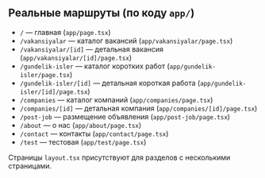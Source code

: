 ## Реальные маршруты (по коду `app/`)

- `/` — главная (`app/page.tsx`)
- `/vakansiyalar` — каталог вакансий (`app/vakansiyalar/page.tsx`)
- `/vakansiyalar/[id]` — детальная вакансия (`app/vakansiyalar/[id]/page.tsx`)
- `/gundelik-isler` — каталог коротких работ (`app/gundelik-isler/page.tsx`)
- `/gundelik-isler/[id]` — детальная короткая работа (`app/gundelik-isler/[id]/page.tsx`)
- `/companies` — каталог компаний (`app/companies/page.tsx`)
- `/companies/[id]` — детальная компания (`app/companies/[id]/page.tsx`)
- `/post-job` — размещение объявления (`app/post-job/page.tsx`)
- `/about` — о нас (`app/about/page.tsx`)
- `/contact` — контакты (`app/contact/page.tsx`)
- `/test` — тестовая (`app/test/page.tsx`)

Страницы `layout.tsx` присутствуют для разделов с несколькими страницами.
